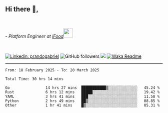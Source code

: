 <h2>Hi there  👋,</h2> </br>

<p><em>- Platform Engineer at <a href="https://www.ifood.com.br/">iFood</a><img src="https://media.giphy.com/media/WUlplcMpOCEmTGBtBW/giphy.gif" width="30"> 
</em></p></br>


[![Linkedin: prandogabriel](https://img.shields.io/badge/-prandogabriel-blue?style=flat-square&logo=Linkedin&logoColor=white&link=https://www.linkedin.com/in/prandogabriel/)](https://www.linkedin.com/in/prandogabriel)
![GitHub followers](https://img.shields.io/github/followers/prandogabriel?label=Follow&style=social)
![](https://visitor-badge.glitch.me/badge?page_id=prandogabriel.prandogabriel)
[![Waka Readme](https://github.com/prandogabriel/prandogabriel/actions/workflows/update-stats.yml.yml/badge.svg)](https://github.com/prandogabriel/prandogabriel/actions/workflows/update-stats.yml.yml)

---

<!--START_SECTION:waka-->

```golang
From: 18 February 2025 - To: 20 March 2025

Total Time: 30 hrs 14 mins

Go                14 hrs 27 mins  ███████████▒░░░░░░░░░░░░░   45.24 %
Rust              6 hrs 12 mins   █████░░░░░░░░░░░░░░░░░░░░   19.42 %
YAML              3 hrs 41 mins   ███░░░░░░░░░░░░░░░░░░░░░░   11.58 %
Python            2 hrs 49 mins   ██▒░░░░░░░░░░░░░░░░░░░░░░   08.85 %
Other             1 hr 41 mins    █▒░░░░░░░░░░░░░░░░░░░░░░░   05.31 %
```

<!--END_SECTION:waka-->
